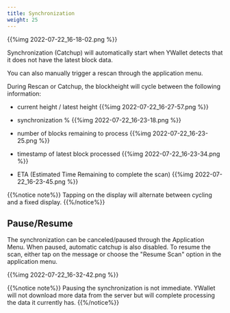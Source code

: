 ```yaml
---
title: Synchronization
weight: 25
---
```


{{%img 2022-07-22_16-18-02.png %}}

Synchronization (Catchup) will automatically start when YWallet
detects that it does not have the latest block data.

You can also manually trigger a rescan through the application menu.

During Rescan or Catchup, the blockheight will cycle between
the following information:
- current height / latest height
{{%img 2022-07-22_16-27-57.png %}}

- synchronization %
{{%img 2022-07-22_16-23-18.png %}}

- number of blocks remaining to process
{{%img 2022-07-22_16-23-25.png %}}

- timestamp of latest block processed
{{%img 2022-07-22_16-23-34.png %}}

- ETA (Estimated Time Remaining to complete the scan)
{{%img 2022-07-22_16-23-45.png %}}


{{%notice note%}}
Tapping on the display will alternate between cycling and
a fixed display.
{{%/notice%}}

## Pause/Resume

The synchronization can be canceled/paused through the Application Menu.
When paused, automatic catchup is also disabled.
To resume the scan, either tap on the message or choose the 
"Resume Scan" option in the application menu.

{{%img 2022-07-22_16-32-42.png %}}

{{%notice note%}}
Pausing the synchronization is not immediate. YWallet will not
download more data from the server but will complete processing
the data it currently has.
{{%/notice%}}


